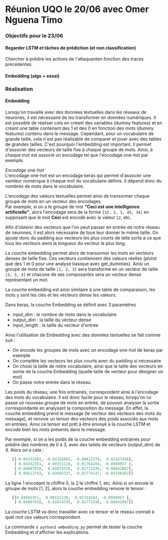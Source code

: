 # Réunion UQO le 20/06 avec Omer Nguena Timo

### Objectifs pour le 23/06

#### Regarder LSTM et tâches de prédiction (et non classification)
Chercher à prédire les actions de l'attaquanten fonction des traces précédentes.

#### Embedding (algo + essai)

### Réalisation

#### Embedding

Lorsqu'on travaille avec des données textuelles dans les réseaux de neurones, il est nécessaire de les transformer en données numériques. Il est possible de réaliser cela en créant des variables (dummy features) et en créant une table contenant des 1 et des 0 en fonction des mots (dummy features) contenu dans le message. Cependant, pour un vocabulaire de grande taille, cela n'est pas réalisable de comparer et jouer avec des tables de grandes tailles. C'est pourquoi l'embedding est important. Il permet d'associer des vecteurs de taille fixe à chaque groupe de mots. Ainsi, à chaque mot est associé un encodage tel que l'encodage one-hot par exemple.

*Encodage one-hot*  
L'encodage one-hot est un encodage keras qui permet d'associer une vamleur numérique à chaque mot du vocabulaire définis. Il dépend donc du nombres de mots dans le vocabulaire.

L'encodage des valeurs textuelles permet ainsi de transormer chaque groupe de mots en un vecteur des encodages.  
Par exemple, si on a le groupe de mot **"Ceci est une intelligence artificielle"**, alors l'encodage sera de la forme `̀[12, 2, 1, 45, 34]` en supposant que le mot **Ceci** est encodé avec la valeur `12`, etc.

Afin d'obtenir des vecteurs que l'on peut passer en entrée de notre réseau de neurones, il est alors nécessaire de tous leur donner le même taille. On ajoute donc du padding aux vecteurs les plus courts de telle sorte à ce que tous les vecteurs aient la longueur du vecteur le plus long.

La couche embedding permet alors de transormer les mots en vecteurs denses de taille fixe. Ces vecteurs contiennent des valeurs réelles (plutot que des 1 et 0 pour une analyse basique avec get_dummies). Ainsi un groupe de mots de taille `[1, 2, 3]` sera transformé en un vecteur de taille `[3, 3, 3]` et chacune de ses composantes sera un vecteur dense représentant un mot.

La couche embedding est ainsi similaire à une table de comparaison, les mots y sont les clés et les vecteurs dense les valeurs.

Dans keras, la couche Embedding se définit avec 3 paramètres
- input_dim : le nombre de mots dans le vocabulaire
- output_dim : la taille du vecteur dense
- input_length : la taille du vecteur d'entrée

Ainsi l'utilisation de Embedding avec des données textuelles se fait comme suit :
- On encode les groupes de mots avec un encodage one-hot de keras par exemple
- On complète les vecteurs les plus courts avec du padding si nécessaire
- On choisi la taille de notre vocabulaire, ainsi que la taille des vecteurs en sortie de la couche Embedding (quelle taille de vecteur pour désigner un mot)
- On passe notre entrée dans le réseau.

Les poids du réseau, une fois entrainés, correspondent ainsi à l'encodage des mots du vocabulaire. Il est donc facile pour le réseau, lorsqu'on lui passe un nouveau groupe de mots en entrée, de pouvoir analyser la sortie correspondante en analysant la composition du message. En effet, la couche embedding prend le message (le vecteur des vecteurs des mots du message), et renvoie un tensor des vecteurs des poids associés aux mots en entrées. Ainsi ce tensor est prêt à être envoyé à la couche LSTM et encode bien les mots présents dans le message.

Par exemple, si on a les poids de la couche embedding entrainés pour prédire des nombres de 0 à 3, avec des tailels de vecteurs (output_dim) de 4. Alors on a cela : 
```python
   [[-0.04333381, -0.02326865, -0.00812379,  0.02167496],
    [ 0.04502351,  0.00151128,  0.01764284, -0.0089057 ],
    [-0.04007018,  0.02874336,  0.02772436,  0.00842067],
    [ 0.00512743,  0.03695237, -0.02774147, -0.03748262]]
```

La ligne 1 encodant le chiffre 0, la 2 le chiffre 1, etc. Ainsi si on envoie le groupe de mots [1, 2], alors la couche embedding renvoie le tensor :
```python
   [[0.04502351,  0.00151128,  0.01764284, -0.0089057 ],
    [-0.04007018,  0.02874336,  0.02772436,  0.00842067]]
```
La couche LSTM va donc travailler avec ce tensor et le réseau connait à quel mot ces valeurs correspondent.

La commande `$ python3 embedding.py` permet de tester la couche Embedding et d'afficher les explications.